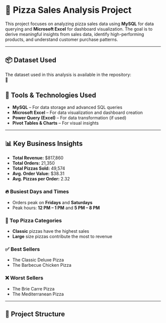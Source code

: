 # 🍕 Pizza Sales Analysis Project

This project focuses on analyzing pizza sales data using **MySQL** for data querying and **Microsoft Excel** for dashboard visualization. The goal is to derive meaningful insights from sales data, identify high-performing products, and understand customer purchase patterns.

---
## 📦 Dataset Used

The dataset used in this analysis is available in the repository:  
📂 


## 🧰 Tools & Technologies Used

- **MySQL** – For data storage and advanced SQL queries
- **Microsoft Excel** – For data visualization and dashboard creation
- **Power Query (Excel)** – For data transformation (if used)
- **Pivot Tables & Charts** – For visual insights

---

## 📊 Key Business Insights

- **Total Revenue:** $817,860  
- **Total Orders:** 21,350  
- **Total Pizzas Sold:** 49,574  
- **Avg. Order Value:** $38.31  
- **Avg. Pizzas per Order:** 2.32

### 🔥 Busiest Days and Times
- Orders peak on **Fridays** and **Saturdays**
- Peak hours: **12 PM – 1 PM** and **5 PM – 8 PM**

### 🍕 Top Pizza Categories
- **Classic** pizzas have the highest sales
- **Large** size pizzas contribute the most to revenue

### ✅ Best Sellers
- The Classic Deluxe Pizza
- The Barbecue Chicken Pizza

### ❌ Worst Sellers
- The Brie Carre Pizza
- The Mediterranean Pizza

---

## 📁 Project Structure


